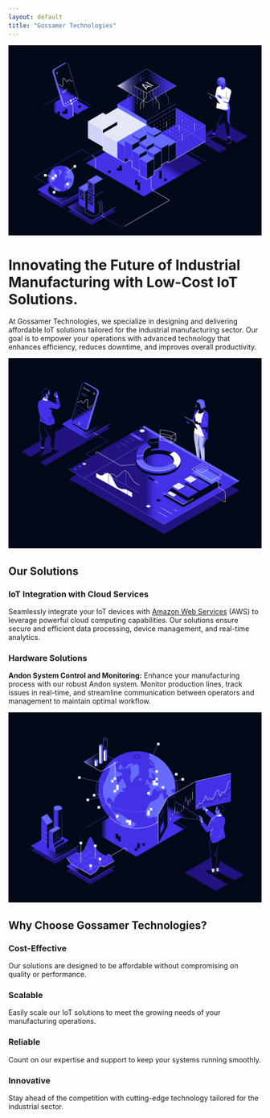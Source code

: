 ```yaml
---
layout: default
title: "Gossamer Technologies"
---
```


![Data Processing](assets/images/data-processing-dark.svg)

# Innovating the Future of Industrial Manufacturing with Low-Cost IoT Solutions.

At Gossamer Technologies, we specialize in designing and delivering affordable IoT solutions tailored for the industrial manufacturing sector. Our goal is to empower your operations with advanced technology that enhances efficiency, reduces downtime, and improves overall productivity.

![Product Analytics](assets/images/product-analytics-dark.svg)

## Our Solutions

### IoT Integration with Cloud Services
Seamlessly integrate your IoT devices with [Amazon Web Services](https://aws.amazon.com) (AWS) to leverage powerful cloud computing capabilities. Our solutions ensure secure and efficient data processing, device management, and real-time analytics.

### Hardware Solutions
**Andon System Control and Monitoring:** Enhance your manufacturing process with our robust Andon system. Monitor production lines, track issues in real-time, and streamline communication between operators and management to maintain optimal workflow.

![Global Analytics](assets/images/global-analytics-dark.svg)

## Why Choose Gossamer Technologies?

### Cost-Effective
Our solutions are designed to be affordable without compromising on quality or performance.

### Scalable
Easily scale our IoT solutions to meet the growing needs of your manufacturing operations.

### Reliable
Count on our expertise and support to keep your systems running smoothly.

### Innovative
Stay ahead of the competition with cutting-edge technology tailored for the industrial sector.
